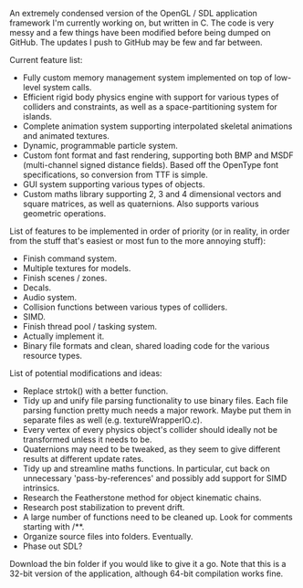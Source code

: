 An extremely condensed version of the OpenGL / SDL application framework I'm currently working on, but written in C. The code is very messy and a few things have been modified before being dumped on GitHub. The updates I push to GitHub may be few and far between.

Current feature list:
* Fully custom memory management system implemented on top of low-level system calls.
* Efficient rigid body physics engine with support for various types of colliders and constraints, as well as a space-partitioning system for islands.
* Complete animation system supporting interpolated skeletal animations and animated textures.
* Dynamic, programmable particle system.
* Custom font format and fast rendering, supporting both BMP and MSDF (multi-channel signed distance fields). Based off the OpenType font specifications, so conversion from TTF is simple.
* GUI system supporting various types of objects.
* Custom maths library supporting 2, 3 and 4 dimensional vectors and square matrices, as well as quaternions. Also supports various geometric operations.

List of features to be implemented in order of priority (or in reality, in order from the stuff that's easiest or most fun to the more annoying stuff):
* Finish command system.
* Multiple textures for models.
* Finish scenes / zones.
* Decals.
* Audio system.
* Collision functions between various types of colliders.
* SIMD.
* Finish thread pool / tasking system.
* Actually implement it.
* Binary file formats and clean, shared loading code for the various resource types.

List of potential modifications and ideas:
* Replace strtok() with a better function.
* Tidy up and unify file parsing functionality to use binary files. Each file parsing function pretty much needs a major rework. Maybe put them in separate files as well (e.g. textureWrapperIO.c).
* Every vertex of every physics object's collider should ideally not be transformed unless it needs to be.
* Quaternions may need to be tweaked, as they seem to give different results at different update rates.
* Tidy up and streamline maths functions. In particular, cut back on unnecessary 'pass-by-references' and possibly add support for SIMD intrinsics.
* Research the Featherstone method for object kinematic chains.
* Research post stabilization to prevent drift.
* A large number of functions need to be cleaned up. Look for comments starting with /**.
* Organize source files into folders. Eventually.
* Phase out SDL?

Download the bin folder if you would like to give it a go. Note that this is a 32-bit version of the application, although 64-bit compilation works fine.